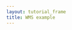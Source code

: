 ```yaml
---
layout: tutorial_frame
title: WMS example
---
```

<script type='text/javascript'>

var map = L.map('map', {
		center: [-17, -67],
		zoom: 3
	});

	var tms_ne = L.tileLayer('http://demo.opengeo.org/geoserver/gwc/service/tms/1.0.0/ne:ne@EPSG:900913@png/{z}/{x}/{y}.png', {
		tms: true
	}).addTo(map);

	var tms_bluemarble = L.tileLayer('http://demo.opengeo.org/geoserver/gwc/service/tms/1.0.0/nasa:bluemarble@EPSG:900913@jpg/{z}/{x}/{y}.jpg', {
		tms: true
	});

	var basemaps = {
		'Natural Earth': tms_ne,
		'NASA Blue Marble': tms_bluemarble
	};

	L.control.layers(basemaps, {}, {collapsed: false}).addTo(map);

	basemaps.Countries.addTo(map);

</script>
